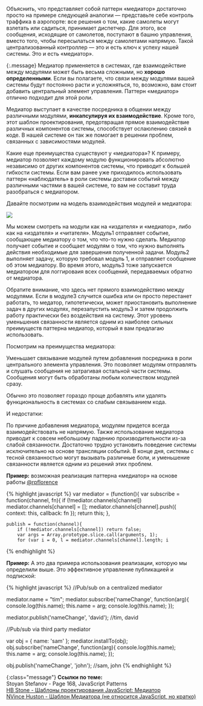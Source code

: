 <!-- ### Паттерн «Медиатор» -->

Объяснить, что представляет собой паттерн «медиатор» достаточно просто на примере
следующей аналогии — представьте себе контроль траффика в аэропорте: все решения
о том, какие самолеты могут взлетать или садиться, принимает диспетчер. Для этого,
все сообщения, исходящие от самолетов, поступают в башню управления, вместо того,
чтобы пересылаться между самолетами напрямую. Такой централизованный контроллер —
это и есть ключ к успеху нашей системы. Это и есть «медиатор».

{:.message}
Медиатор применяется в системах, где взаимодействие между модулями может быть
весьма сложными, но **хорошо определенными**. Если вы полагаете,
что связи между модулями вашей системы будут постоянно расти и усложняться, то, 
возможно, вам стоит добавить центральный элемент управления. Паттерн «медиатор»
отлично подходит для этой роли.

Медиатор выступает в качестве посредника в общении между различными модулями,
**инкапсулируя их взаимодействие**. Кроме того, этот шаблон проектирования,
предотвращая прямое взаимодействие различных компонентов системы, способствует
ослаюлению связей в коде. В нашей системе он так же помогает в решении проблем,
связанных с зависимостями модулей.

Какие еще преимущества существуют у «медиатора»? К примеру, медиатор позволяет
каждому модулю функционировать абсолютно независимо от других компонентов системы,
что приводит к большей гибкости системы. Если вам ранее уже приходилось
использовать паттерн «наблюдатель» в роли системы доставки событий между различными
частями в вашей системе, то вам не составит труда разобраться с медиатором.

Давайте посмотрим на модель взаимодействия модулей и медиатора:

![][7]

Мы можем смотреть на модули как на «издателя» и «медиатор», либо как на «издателя»
и «читателя». Модуль1 отправляет событие, сообщающее медиатору о том, что что-то
нужно сделать. Медиатор получает событие и сообщает модулям о том, что нужно 
выполнять действия необходимые для завершения полученной задачи. Модуль2
выполняет задачу, которую требовал модуль 1, и отправляет сообщение об этом
медиатору. Во время этого, модуль3 тоже запускается медиатором для логгироваия
всех сообщений, передаваемых обратно от медиатора.

Обратите внимание, что здесь нет прямого взаимодействию между модулями.
Если в модуле3 случится ошибка или он просто перестанет работать, то медатор,
гипотетически, может приостановить выполнение задач в других модулях,
перезапустить модуль3 и затем продолжить работу практически без воздействия
на систему. Этот уровень уменьшения связанности является одним из наиболее
сильных преимуществ паттерна медиатор, который я вам предлагаю использовать.

Посмотрим на преимущества медиатора:

Уменьшает связывание модулей путем добавления посредника в роли центрального
элемента управления. Это позволяет модулям отправлять и слушать сообщения
не затрагивая остальной части системы. Сообщения могут быть обработаны любым
количеством модулей сразу. 

Обычно это позволяет гораздо проще добавлять или удалять функциональность
в системах со слабым связыванием кода.

И недостатки:

По причине добавления медиатора, модулям придется всегда взаимодействовать
не напрямую. Также использование медиатора приводит к совсем небольшому падению
производительности из-за слабой связанности. Достаточно трудно установить
поведение системы исключительно на основе трансляции событий. В конце дня, 
системы с тесной связанностью могут вызывать различные боли, и уменьшение
связанности является одним из решений этих проблем.


**Пример:** возможная реализация паттерна «медиатор» на основе работы [@rpflorence][8]

{% highlight javascript %}
var mediator = (function(){
    var subscribe = function(channel, fn){
        if (!mediator.channels[channel]) mediator.channels[channel] = [];
        mediator.channels[channel].push({ context: this, callback: fn });
        return this;
    },

    publish = function(channel){
        if (!mediator.channels[channel]) return false;
        var args = Array.prototype.slice.call(arguments, 1);
        for (var i = 0, l = mediator.channels[channel].length; i 
{% endhighlight %}


**Пример:** А это два примера использования реализации, которую мы определили
выше. Это эффективное управление публикацией и подпиской:

{% highlight javascript %}
//Pub/sub on a centralized mediator

mediator.name = "tim";
mediator.subscribe('nameChange', function(arg){
    console.log(this.name);
    this.name = arg;
    console.log(this.name);
});

mediator.publish('nameChange', 'david'); //tim, david


//Pub/sub via third party mediator

var obj = { name: 'sam' };
mediator.installTo(obj);
obj.subscribe('nameChange', function(arg){
    console.log(this.name);
    this.name = arg;
    console.log(this.name);
});

obj.publish('nameChange', 'john'); //sam, john
{% endhighlight %}

{:class="message"}
**Ссылки по теме:**  
Stoyan Stefanov - Page 168, JavaScript Patterns  
[HB Stone - Шаблоны проектирования JavaScript: Медиатор][1]  
[NVince Huston - Шаблон Медиатора (не относится JavaScript, но кратко)][2]  


[1]: http://arguments.callee.info/2009/05/18/javascript-design-patterns--mediator/
[2]: http://www.vincehuston.org/dp/mediator.html

[7]: /assets/img/chart4a.jpg
[8]: https://github.com/rpflorence
